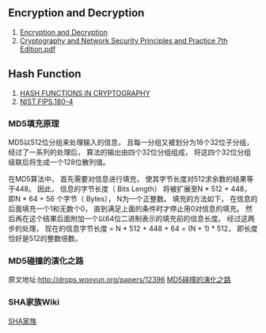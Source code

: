 ## Encryption and Decryption

1. [Encryption and Decryption](http://encryptionanddecryption.com/)
2. [Cryptography and Network Security Principles and Practice 7th Edition.pdf](https://cse.sc.edu/~lluo/csce813/reading-papers/textbook-1.pdf)

## Hash Function

1. [HASH FUNCTIONS IN CRYPTOGRAPHY](http://bora.uib.no/bitstream/handle/1956/3206/47401627.pdf)
2. [NIST.FIPS.180-4](https://nvlpubs.nist.gov/nistpubs/FIPS/NIST.FIPS.180-4.pdf)

### MD5填充原理

MD5以512位分组来处理输入的信息， 且每一分组又被划分为16个32位子分组， 经过了一系列的处理后， 算法的输出由四个32位分组组成， 将这四个32位分组级联后将生成一个128位散列值。

在MD5算法中， 首先需要对信息进行填充， 使其字节长度对512求余数的结果等于448。 因此， 信息的字节长度（ Bits Length） 将被扩展至N * 512 + 448， 即N * 64 + 56 个字节（ Bytes）， N为一个正整数。 填充的方法如下， 在信息的后面填充一个1和无数个0， 直到满足上面的条件时才停止用0对信息的填充。 然后再在这个结果后面附加一个以64位二进制表示的填充前的信息长度。 经过这两步的处理， 现在的信息字节长度 = N * 512 + 448 + 64 = (N + 1) * 512， 即长度恰好是512的整数倍数。

### MD5碰撞的演化之路

原文地址:http://drops.wooyun.org/papers/12396
[MD5碰撞的演化之路](https://wooyun.js.org/drops/MD5%E7%A2%B0%E6%92%9E%E7%9A%84%E6%BC%94%E5%8C%96%E4%B9%8B%E8%B7%AF.html)

### SHA家族Wiki

[SHA家族](https://zh.wikipedia.org/wiki/SHA%E5%AE%B6%E6%97%8F)
